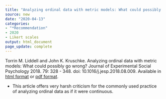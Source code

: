 ```yaml
---
title: "Analyzing ordinal data with metric models: What could possibly go wrong?"
source: new
date: "2020-04-13"
categories:
- "*Recommendation"
- 2020
- Likert scales
output: html_document
page_update: complete
---
```


Torrin M. Liddell and John K. Kruschke. Analyzing ordinal data with metric models: What could possibly go wrong? Journal of Experimental Social Psychology 2018. 79: 328 - 348. doi: 10.1016/j.jesp.2018.08.009. Available in [html format](http://www.sciencedirect.com/science/article/pii/S0022103117307746) or [pdf format](http://hbiostat.org/papers/ordinal/lid18ana.pdf).

<!---More--->

+ This article offers very harsh criticism for the commonly used practice of analyzing ordinal data as if it were continuous.
